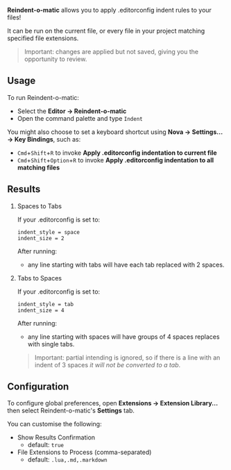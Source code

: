 **Reindent-o-matic** allows you to apply .editorconfig indent rules to your files!

It can be run on the current file, or every file in your project matching specified file extensions.

> Important: changes are applied but not saved, giving you the opportunity to review.

## Usage

To run Reindent-o-matic:

- Select the **Editor → Reindent-o-matic**
- Open the command palette and type `Indent` 

You might also choose to set a keyboard shortcut using **Nova → Settings... → Key Bindings**, such as:

- `Cmd`+`Shift`+`R` to invoke **Apply .editorconfig indentation to current file**
- `Cmd`+`Shift`+`Option`+`R` to invoke **Apply .editorconfig indentation to all matching files**

## Results

1. Spaces to Tabs

	If your .editorconfig is set to:

	```
	indent_style = space
	indent_size = 2
	```

	After running:
	
	- any line starting with tabs will have each tab replaced with 2 spaces.

2. Tabs to Spaces

	If your .editorconfig is set to:

	```
	indent_style = tab
	indent_size = 4
	```

	After running:
	
	- any line starting with spaces will have groups of 4 spaces replaces with single tabs.

	> Important: partial intending is ignored, so if there is a line with an indent of 3 spaces _it will not be converted to a tab_.

## Configuration

To configure global preferences, open **Extensions → Extension Library...** then select Reindent-o-matic's **Settings** tab.

You can customise the following:

- Show Results Confirmation
	- default: `true`
- File Extensions to Process (comma-separated)
	- default: `.lua,.md,.markdown`
